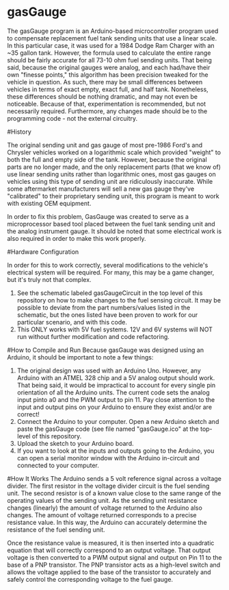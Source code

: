 # gasGauge

The gasGauge program is an Arduino-based microcontroller program used to compensate replacement fuel tank sending units that use a linear scale. In this particular case, it was used for a 1984 Dodge Ram Charger with an ~35 gallon tank. However, the formula used to calculate the entire range should be fairly accurate for all 73-10 ohm fuel sending units. That being said, because the original gauges were analog, and each had/have their own "finesse points," this algorithm has been precision tweaked for the vehicle in question. As such, there may be small differences between vehicles in terms of exact empty, exact full, and half tank. Nonetheless, these differences should be nothing dramatic, and may not even be noticeable. Because of that, experimentation is recommended, but not necessarily required. Furthermore, any changes made should be to the programming code - not the external circuitry.

#History

The original sending unit and gas gauge of most pre-1986 Ford's and Chrysler vehicles worked on a logarithmic scale which provided "weight" to both the full and empty side of the tank. However, because the original parts are no longer made, and the only replacement parts (that we know of) use linear sending units rather than logarithmic ones, most gas gauges on vehicles using this type of sending unit are ridiculously inaccurate. While some aftermarket manufacturers will sell a new gas gauge they've "calibrated" to their proprietary sending unit, this program is meant to work with existing OEM equipment.

In order to fix this problem, GasGauge was created to serve as a microprocessor based tool placed between the fuel tank sending unit and the analog instrument gauge. It should be noted that some electrical work is also required in order to make this work properly.

#Hardware Configuration

In order for this to work correctly, several modifications to the vehicle's electrical system will be required. For many, this may be a game changer, but it's truly not that complex. 
  1. See the schematic labeled gasGaugeCircuit in the top level of this repository on how to make changes to the fuel sensing circuit. It may be possible to deviate from the part numbers/values listed in the schematic, but the ones listed have been proven to work for our particular scenario, and with this code.
  2. This ONLY works with 5V fuel systems. 12V and 6V systems will NOT run without further modification and code refactoring.


#How to Compile and Run
Because gasGauge was designed using an Arduino, it should be important to note a few things: 
  1. The original design was used with an Arduino Uno. However, any Arduino with an ATMEL 328 chip and a 5V analog output should work. That being said, it would be impractical to account for every single pin orientation of all the Arduino units. The current code sets the analog input pinto a0 and the PWM output to pin 11. Pay close attention to the input and output pins on your Arduino to ensure they exist and/or are correct!  
  2. Connect the Arduino to your computer. Open a new Arduino sketch and paste the gasGauge code (see file named "gasGauge.ico" at the top-level of this repository.
  3. Upload the sketch to your Arduino board.
  4. If you want to look at the inputs and outputs going to the Arduino, you can open a serial monitor window with the Arduino in-circuit and connected to your computer.

#How It Works
The Arduino sends a 5 volt reference signal across a voltage divider. The first resistor in the voltage divider circuit is the fuel sending unit. The second resistor is of a known value close to the same range of the operating values of the sending unit. As the sending unit resistance changes (linearly) the amount of voltage returned to the Arduino also changes. The amount of voltage returned corresponds to a precise resistance value. In this way, the Arduino can accurately determine the resistance of the fuel sending unit. 

Once the resistance value is measured, it is then inserted into a quadratic equation that will correctly correspond to an output voltage. That output voltage is then converted to a PWM output signal and output on Pin 11 to the base of a PNP transistor. The PNP transistor acts as a high-level switch and allows the voltage applied to the base of the transistor to accurately and safely control the corresponding voltage to the fuel gauge. 


